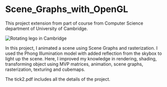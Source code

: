 # Scene_Graphs_with_OpenGL
This project extension from part of course from Computer Science department of University of Cambridge.

![Rotating lego in Cambridge](https://github.com/Ognjen303/Scene_Graphs_with_OpenGL/blob/main/tick2/Rotating_Lego_in_Cambridge.gif)

In this project, I animated a scene using Scene Graphs and rasterization. I used the Phong Illumination model with added reflection from the skybox to light up the scene. Here, I improved my knowledge in rendering, shading, transforming object using MVP matrices, animation, scene graphs, rasterization, texturing and cubemaps.

The tick2.pdf includes all the details of the project.
